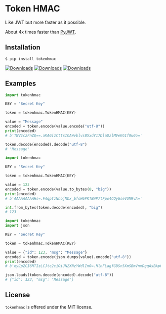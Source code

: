 # Token HMAC
Like JWT but more faster as it possible.

About 4x times faster than [PyJWT](https://github.com/jpadilla/pyjwt).

## Installation
```
$ pip install tokenhmac
```

[![Downloads](https://pepy.tech/badge/tokenhmac)](https://pepy.tech/project/tokenhmac)
[![Downloads](https://pepy.tech/badge/tokenhmac/month)](https://pepy.tech/project/tokenhmac/month)
[![Downloads](https://pepy.tech/badge/tokenhmac/week)](https://pepy.tech/project/tokenhmac/week)

## Examples

```python
import tokenhmac

KEY = "Secret Key"

token = tokenhmac.TokenHMAC(KEY)

value = "Message"
encoded = token.encode(value.encode("utf-8"))
print(encoded)
# b'TWVzc2FnZQ==.aKA0izCttsIOAWvblvsB5xdY17DlaOzlMVeKG1f0u0o='

token.decode(encoded).decode("utf-8")
# "Message"
```


```python
import tokenhmac

KEY = "Secret Key"

token = tokenhmac.TokenHMAC(KEY)

value = 123
encoded = token.encode(value.to_bytes(8, "big"))
print(encoded)
# b'AAAAAAAAAHs=.FAqptzNnojMDx_bfoH6PKTBWP7tFpo4CQyGseVUM9vA='

int.from_bytes(token.decode(encoded), "big")
# 123
```

```python
import tokenhmac
import json

KEY = "Secret Key"

token = tokenhmac.TokenHMAC(KEY)

value = {"id": 123, "msg": "Message"}
encoded = token.encode(json.dumps(value).encode("utf-8"))
print(encoded)
# b'eyJpZCI6MTIzLCJtc2ciOiJNZXNzYWdlIn0=.NlnFLagfGDSn5XmSBmVnmDgqAsBApGx6GFXuvYtjPb4='

json.loads(token.decode(encoded).decode("utf-8"))
# {"id": 123, "msg": "Message"}
```
## License
`tokenhmac` is offered under the MIT license.

